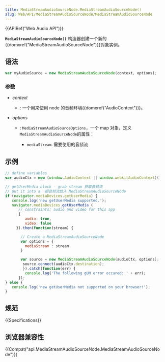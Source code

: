 ```yaml
---
title: MediaStreamAudioSourceNode.MediaStreamAudioSourceNode()
slug: Web/API/MediaStreamAudioSourceNode/MediaStreamAudioSourceNode
---
```

{{APIRef("Web Audio API")}}

**`MediaStreamAudioSourceNode()`** 构造器创建一个新的 {{domxref("MediaStreamAudioSourceNode")}}对象实例。

## 语法

```js
var myAudioSource = new MediaStreamAudioSourceNode(context, options);
```

### 参数

- _context_
  - : 一个用来使用 node 的音频环境{{domxref("AudioContext")}}。
- _options_

  - : `MediaStreamAudioSourceOptions`，一个 map 对象，定义`MediaStreamAudioSourceNode`的属性：

    - `mediaStream`: 需要使用的音频流

## 示例

```js
// define variables
var audioCtx = new (window.AudioContext || window.webkitAudioContext)();

// getUserMedia block - grab stream 获取音频流
// put it into a  把音频流放入 MediaStreamAudioSourceNode
if (navigator.mediaDevices.getUserMedia) {
   console.log('new getUserMedia supported.');
   navigator.mediaDevices.getUserMedia (
      // constraints: audio and video for this app
      {
         audio: true,
         video: false
     }).then(function(stream) {

       // Create a MediaStreamAudioSourceNode
       var options = {
         mediaStream : stream
       }

       var source = new MediaStreamAudioSourceNode(audioCtx, options);
        source.connect(audioCtx.destination);
        }).catch(function(err) {
         console.log('The following gUM error occured: ' + err);
      });
} else {
   console.log('new getUserMedia not supported on your browser!');
}
```

## 规范

{{Specifications}}

## 浏览器兼容性

{{Compat("api.MediaStreamAudioSourceNode.MediaStreamAudioSourceNode")}}
